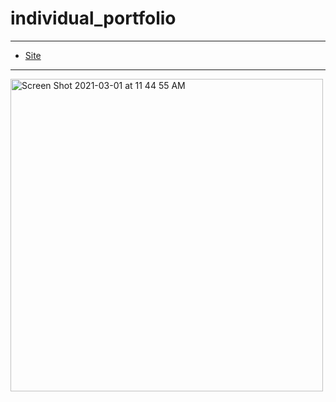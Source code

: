 # individual_portfolio
***
- [Site](https://individual-portfolio-git-develop-yusukeyoshihiro.vercel.app)
***
<img width="500" alt="Screen Shot 2021-03-01 at 11 44 55 AM" src="https://user-images.githubusercontent.com/58486430/109550066-a6a3f700-7a83-11eb-96e3-98357a541024.png">
